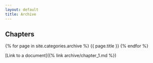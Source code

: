 ```yaml
---
layout: default
title: Archive
---
```


## Chapters

{% for page in site.categories.archive %}
    {{ page.title }}
{% endfor %}

[Link to a document]({% link archive/chapter_1.md %})